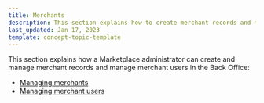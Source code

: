 ```yaml
---
title: Merchants
description: This section explains how to create merchant records and manage merchant records and users.
last_updated: Jan 17, 2023
template: concept-topic-template
---
```

This section explains how a Marketplace administrator can create and manage merchant records and manage merchant users in the Back Office:

* [Managing merchants](/docs/marketplace/user/back-office-user-guides/{{page.version}}/marketplace/merchants/managing-merchants.html)
* [Managing merchant users](/docs/marketplace/user/back-office-user-guides/{{page.version}}/marketplace/merchants/managing-merchant-users.html)
